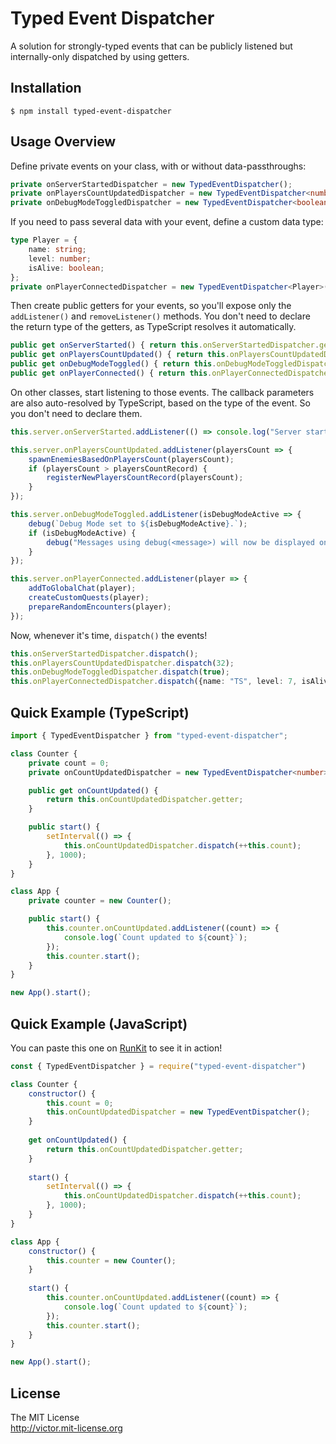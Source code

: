 # Typed Event Dispatcher

A solution for strongly-typed events that can be publicly listened but internally-only dispatched by using getters.

## Installation

```shell script
$ npm install typed-event-dispatcher
```

## Usage Overview

Define private events on your class, with or without data-passthroughs:

```typescript
private onServerStartedDispatcher = new TypedEventDispatcher();
private onPlayersCountUpdatedDispatcher = new TypedEventDispatcher<number>();
private onDebugModeToggledDispatcher = new TypedEventDispatcher<boolean>();
```

If you need to pass several data with your event, define a custom data type:

```typescript
type Player = {
    name: string;
    level: number;
    isAlive: boolean;
};
private onPlayerConnectedDispatcher = new TypedEventDispatcher<Player>();
```

Then create public getters for your events, so you'll expose only the `addListener()` and `removeListener()` methods.
You don't need to declare the return type of the getters, as TypeScript resolves it automatically.

```typescript
public get onServerStarted() { return this.onServerStartedDispatcher.getter; }
public get onPlayersCountUpdated() { return this.onPlayersCountUpdatedDispatcher.getter; }
public get onDebugModeToggled() { return this.onDebugModeToggledDispatcher.getter; }
public get onPlayerConnected() { return this.onPlayerConnectedDispatcher.getter; }
```

On other classes, start listening to those events.
The callback parameters are also auto-resolved by TypeScript,
based on the type of the event. So you don't need to declare them.

```typescript
this.server.onServerStarted.addListener(() => console.log("Server started!"));

this.server.onPlayersCountUpdated.addListener(playersCount => {
    spawnEnemiesBasedOnPlayersCount(playersCount);
    if (playersCount > playersCountRecord) {
        registerNewPlayersCountRecord(playersCount);
    }
});

this.server.onDebugModeToggled.addListener(isDebugModeActive => {
    debug(`Debug Mode set to ${isDebugModeActive}.`);
    if (isDebugModeActive) {
        debug("Messages using debug(<message>) will now be displayed on console.");
    }
});

this.server.onPlayerConnected.addListener(player => {
    addToGlobalChat(player);
    createCustomQuests(player);
    prepareRandomEncounters(player);
});
```

Now, whenever it's time, `dispatch()` the events!

```typescript
this.onServerStartedDispatcher.dispatch();
this.onPlayersCountUpdatedDispatcher.dispatch(32);
this.onDebugModeToggledDispatcher.dispatch(true);
this.onPlayerConnectedDispatcher.dispatch({name: "TS", level: 7, isAlive: true});
```

## Quick Example (TypeScript)

```typescript
import { TypedEventDispatcher } from "typed-event-dispatcher";

class Counter {
    private count = 0;
    private onCountUpdatedDispatcher = new TypedEventDispatcher<number>();

    public get onCountUpdated() {
        return this.onCountUpdatedDispatcher.getter;
    }

    public start() {
        setInterval(() => {    
            this.onCountUpdatedDispatcher.dispatch(++this.count);
        }, 1000);
    }
}

class App {
    private counter = new Counter();

    public start() {
        this.counter.onCountUpdated.addListener((count) => {
            console.log(`Count updated to ${count}`);
        });
        this.counter.start();
    }
}

new App().start();
```

## Quick Example (JavaScript)

You can paste this one on [RunKit](https://npm.runkit.com/typed-event-dispatcher) to see it in action!

```javascript
const { TypedEventDispatcher } = require("typed-event-dispatcher")

class Counter {
    constructor() {
        this.count = 0;
        this.onCountUpdatedDispatcher = new TypedEventDispatcher();
    }
    
    get onCountUpdated() {
        return this.onCountUpdatedDispatcher.getter;
    }
    
    start() {
        setInterval(() => {
            this.onCountUpdatedDispatcher.dispatch(++this.count);
        }, 1000);
    }
}

class App {
    constructor() {
        this.counter = new Counter();
    }
    
    start() {
        this.counter.onCountUpdated.addListener((count) => {
            console.log(`Count updated to ${count}`);
        });
        this.counter.start();
    }
}

new App().start();
```

## License

The MIT License  
<http://victor.mit-license.org>
